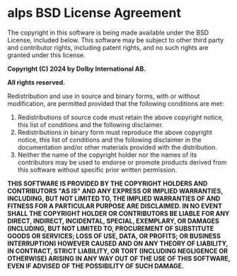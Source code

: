 # alps BSD License Agreement

The copyright in this software is being made available under the BSD License, included below. This software may be subject to other third party and contributor rights, including patent rights, and no such rights are granted under this license.


**Copyright (C) 2024 by Dolby International AB.**

**All rights reserved.**

Redistribution and use in source and binary forms, with or without modification, are permitted provided that the following conditions are met:

1. Redistributions of source code must retain the above copyright notice, this list of conditions and the following disclaimer.
2. Redistributions in binary form must reproduce the above copyright notice, this list of conditions and the following disclaimer in the documentation and/or other materials provided with the distribution.
3. Neither the name of the copyright holder nor the names of its contributors may be used to endorse or promote products derived from this software without specific prior written permission.

**THIS SOFTWARE IS PROVIDED BY THE COPYRIGHT HOLDERS AND CONTRIBUTORS "AS IS" AND ANY EXPRESS OR IMPLIED WARRANTIES, INCLUDING, BUT NOT LIMITED TO, THE IMPLIED WARRANTIES OF AND FITNESS FOR A PARTICULAR PURPOSE ARE DISCLAIMED. IN NO EVENT SHALL THE COPYRIGHT HOLDER OR CONTRIBUTORS BE LIABLE FOR ANY DIRECT, INDIRECT, INCIDENTAL, SPECIAL, EXEMPLARY, OR DAMAGES (INCLUDING, BUT NOT LIMITED TO, PROCUREMENT OF SUBSTITUTE GOODS OR SERVICES; LOSS OF USE, DATA, OR PROFITS; OR BUSINESS INTERRUPTION) HOWEVER CAUSED AND ON ANY THEORY OF LIABILITY, IN CONTRACT, STRICT LIABILITY, OR TORT (INCLUDING NEGLIGENCE OR OTHERWISE) ARISING IN ANY WAY OUT OF THE USE OF THIS SOFTWARE, EVEN IF ADVISED OF THE POSSIBILITY OF SUCH DAMAGE.**
